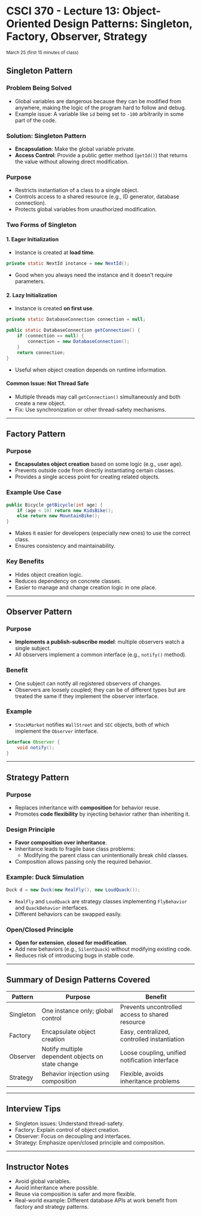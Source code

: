 # CSCI 370 - Lecture 13: Object-Oriented Design Patterns: Singleton, Factory, Observer, Strategy

<small>March 25 (first 15 minutes of class)</small>

## Singleton Pattern

### Problem Being Solved

- Global variables are dangerous because they can be modified from anywhere, making the logic of the program hard to follow and debug.
- Example issue: A variable like `id` being set to `-100` arbitrarily in some part of the code.

### Solution: Singleton Pattern

- **Encapsulation**: Make the global variable private.
- **Access Control**: Provide a public getter method (`getId()`) that returns the value without allowing direct modification.

### Purpose

- Restricts instantiation of a class to a single object.
- Controls access to a shared resource (e.g., ID generator, database connection).
- Protects global variables from unauthorized modification.

### Two Forms of Singleton

#### 1. **Eager Initialization**

- Instance is created at **load time**.

```java
private static NextId instance = new NextId();
```

- Good when you always need the instance and it doesn't require parameters.

#### 2. **Lazy Initialization**

- Instance is created **on first use**.

```java
private static DatabaseConnection connection = null;

public static DatabaseConnection getConnection() {
    if (connection == null) {
        connection = new DatabaseConnection();
    }
    return connection;
}
```

- Useful when object creation depends on runtime information.

#### Common Issue: Not Thread Safe

- Multiple threads may call `getConnection()` simultaneously and both create a new object.
- Fix: Use synchronization or other thread-safety mechanisms.

---

## Factory Pattern

### Purpose

- **Encapsulates object creation** based on some logic (e.g., user age).
- Prevents outside code from directly instantiating certain classes.
- Provides a single access point for creating related objects.

### Example Use Case

```java
public Bicycle getBicycle(int age) {
    if (age < 10) return new KidsBike();
    else return new MountainBike();
}
```

- Makes it easier for developers (especially new ones) to use the correct class.
- Ensures consistency and maintainability.

### Key Benefits

- Hides object creation logic.
- Reduces dependency on concrete classes.
- Easier to manage and change creation logic in one place.

---

## Observer Pattern

### Purpose

- **Implements a publish-subscribe model**: multiple observers watch a single subject.
- All observers implement a common interface (e.g., `notify()` method).

### Benefit

- One subject can notify all registered observers of changes.
- Observers are loosely coupled; they can be of different types but are treated the same if they implement the observer interface.

### Example

- `StockMarket` notifies `WallStreet` and `SEC` objects, both of which implement the `Observer` interface.

```java
interface Observer {
    void notify();
}
```

---

## Strategy Pattern

### Purpose

- Replaces inheritance with **composition** for behavior reuse.
- Promotes **code flexibility** by injecting behavior rather than inheriting it.

### Design Principle

- **Favor composition over inheritance**.
- Inheritance leads to fragile base class problems:
  - Modifying the parent class can unintentionally break child classes.
- Composition allows passing only the required behavior.

### Example: Duck Simulation

```java
Duck d = new Duck(new RealFly(), new LoudQuack());
```

- `RealFly` and `LoudQuack` are strategy classes implementing `FlyBehavior` and `QuackBehavior` interfaces.
- Different behaviors can be swapped easily.

### Open/Closed Principle

- **Open for extension**, **closed for modification**.
- Add new behaviors (e.g., `SilentQuack`) without modifying existing code.
- Reduces risk of introducing bugs in stable code.

---

## Summary of Design Patterns Covered

| Pattern   | Purpose                                           | Benefit                                         |
| --------- | ------------------------------------------------- | ----------------------------------------------- |
| Singleton | One instance only; global control                 | Prevents uncontrolled access to shared resource |
| Factory   | Encapsulate object creation                       | Easy, centralized, controlled instantiation     |
| Observer  | Notify multiple dependent objects on state change | Loose coupling, unified notification interface  |
| Strategy  | Behavior injection using composition              | Flexible, avoids inheritance problems           |

---

## Interview Tips

- Singleton issues: Understand thread-safety.
- Factory: Explain control of object creation.
- Observer: Focus on decoupling and interfaces.
- Strategy: Emphasize open/closed principle and composition.

---

## Instructor Notes

- Avoid global variables.
- Avoid inheritance where possible.
- Reuse via composition is safer and more flexible.
- Real-world example: Different database APIs at work benefit from factory and strategy patterns.
